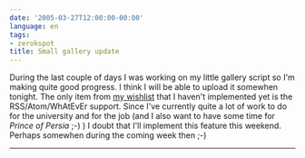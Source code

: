 ```yaml
---
date: '2005-03-27T12:00:00-00:00'
language: en
tags:
- zerokspot
title: Small gallery update
---
```



During the last couple of days I was working on my little gallery script so I'm making quite good progress. I think I will be able to upload it somewhen tonight. The only item from <a href="http://weblog.zerokspot.com/posts/290/">my wishlist</a> that I haven't implemented yet is the RSS/Atom/WhAtEvEr support. Since I've currently quite a lot of work to do for the university and for the job (and I also want to have some time for <cite>Prince of Persia</cite> ;-) ) I doubt that I'll implement this feature this weekend. Perhaps somewhen during the coming week then ;-)

-------------------------------


